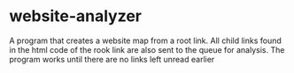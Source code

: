 # website-analyzer
A program that creates a website map from a root link. All child links found in the html code of the rook link are also sent to the queue for analysis. The program works until there are no links left unread earlier
